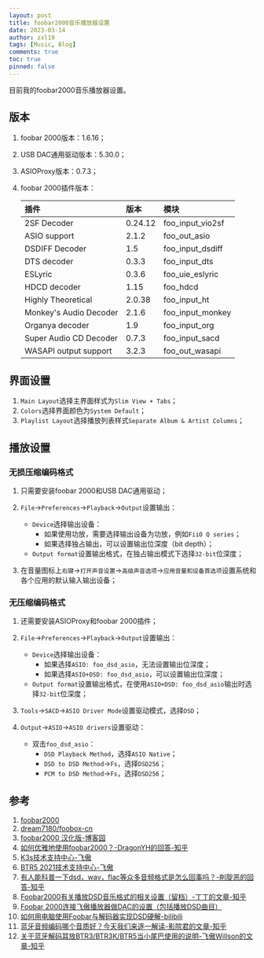 ```yaml
---
layout: post
title: foobar2000音乐播放器设置
date: 2023-03-14
author: zxl19
tags: [Music, Blog]
comments: true
toc: true
pinned: false
---
```


目前我的foobar2000音乐播放器设置。

<!-- more -->

## 版本

1. foobar 2000版本：1.6.16；
2. USB DAC通用驱动版本：5.30.0；
3. ASIOProxy版本：0.7.3；
4. foobar 2000插件版本：

    | 插件 | 版本 | 模块 |
    | :--- | :--- | :--- |
    | 2SF Decoder | 0.24.12 | foo_input_vio2sf |
    | ASIO support | 2.1.2 | foo_out_asio |
    | DSDIFF Decoder | 1.5 | foo_input_dsdiff |
    | DTS decoder | 0.3.3 | foo_input_dts |
    | ESLyric | 0.3.6 | foo_uie_eslyric |
    | HDCD decoder | 1.15 | foo_hdcd |
    | Highly Theoretical | 2.0.38 | foo_input_ht |
    | Monkey's Audio Decoder | 2.1.6 | foo_input_monkey |
    | Organya decoder | 1.9 | foo_input_org |
    | Super Audio CD Decoder | 0.7.3 | foo_input_sacd |
    | WASAPI output support | 3.2.3 | foo_out_wasapi |

## 界面设置

1. `Main Layout`选择主界面样式为`Slim View + Tabs`；
2. `Colors`选择界面颜色为`System Default`；
3. `Playlist Layout`选择播放列表样式`Separate Album & Artist Columns`；

## 播放设置

### 无损压缩编码格式

1. 只需要安装foobar 2000和USB DAC通用驱动；
2. `File`->`Preferences`->`Playback`->`Output`设置输出：

    - `Device`选择输出设备：
        - 如果使用功放，需要选择输出设备为功放，例如`FiiO Q series`；
        - 如果选择独占输出，可以设置输出位深度（bit depth）；
    - `Output format`设置输出格式，在独占输出模式下选择`32-bit`位深度；

3. 在音量图标上`右键`->`打开声音设置`->`高级声音选项`->`应用音量和设备首选项`设置系统和各个应用的默认输入输出设备；

### 无压缩编码格式

1. 还需要安装ASIOProxy和foobar 2000插件；
2. `File`->`Preferences`->`Playback`->`Output`设置输出：

    - `Device`选择输出设备：
        - 如果选择`ASIO: foo_dsd_asio`，无法设置输出位深度；
        - 如果选择`ASIO+DSD: foo_dsd_asio`，可以设置输出位深度；
    - `Output format`设置输出格式，在使用`ASIO+DSD: foo_dsd_asio`输出时选择`32-bit`位深度；

3. `Tools`->`SACD`->`ASIO Driver Mode`设置驱动模式，选择`DSD`；
4. `Output`->`ASIO`->`ASIO drivers`设置驱动：

    - 双击`foo_dsd_asio`：
        - `DSD Playback Method`，选择`ASIO Native`；
        - `DSD to DSD Method`->`Fs`，选择`DSD256`；
        - `PCM to DSD Method`->`Fs`，选择`DSD256`；

## 参考

1. [foobar2000](https://www.foobar2000.org)
2. [dream7180/foobox-cn](https://github.com/dream7180/foobox-cn)
3. [foobar2000 汉化版-博客园](https://www.cnblogs.com/asionwu)
4. [如何优雅地使用foobar2000？-DragonYH的回答-知乎](https://www.zhihu.com/question/21995054/answer/1401894869)
5. [K3s技术支持中心-飞傲](http://fiio.com.cn/k3s_faq)
6. [BTR5 2021技术支持中心-飞傲](http://fiio.com.cn/btr52021_faq)
7. [有人能科普一下dsd，wav，flac等众多音频格式是怎么回事吗？-削腚恶的回答-知乎](https://www.zhihu.com/question/67274778/answer/264797220)
8. [Foobar2000有关播放DSD音乐格式的相关设置（留档）-丁丁的文章-知乎](https://zhuanlan.zhihu.com/p/604737162)
9. [Foobar 2000连接飞傲播放器做DAC的设置（包括播放DSD曲目）](https://bbs.fiio.com/note/showNoteContent.do?id=202107201227198792402)
10. [如何用电脑使用Foobar与解码器实现DSD硬解-bilibili](https://www.bilibili.com/video/BV1Aq4y1x7SQ/)
11. [蓝牙音频编码哪个音质好？今天我们来逐一解读-影院君的文章-知乎](https://zhuanlan.zhihu.com/p/150523748)
12. [关于蓝牙解码耳放BTR3/BTR3K/BTR5当小尾巴使用的说明-飞傲Willson的文章-知乎](https://zhuanlan.zhihu.com/p/359899784)
